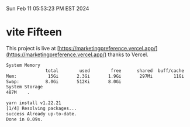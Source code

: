 Sun Feb 11 05:53:23 PM EST 2024

# vite Fifteen


This project is live at [https://marketingpreference.vercel.app/](https://marketingpreference.vercel.app/) thanks to Vercel.

```bash
System Memory
               total        used        free      shared  buff/cache   available
Mem:            15Gi       2.3Gi       1.9Gi       297Mi        11Gi        13Gi
Swap:          8.0Gi       512Ki       8.0Gi
System Storage
487M	.
```
```bash
yarn install v1.22.21
[1/4] Resolving packages...
success Already up-to-date.
Done in 0.09s.
```
